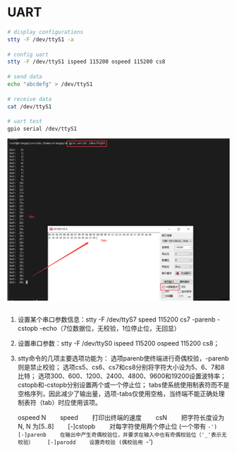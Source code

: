 # UART

```bash
# display configurations
stty -F /dev/ttyS1 -a

# config uart
stty -F /dev/ttyS1 ispeed 115200 ospeed 115200 cs8

# send data
echo "abcdefg" > /dev/ttyS1

# receive data
cat /dev/ttyS1

# uart test
gpio serial /dev/ttyS1


```



![uart_test](.assest/README/uart_test.png)



## 

1. 设置某个串口参数信息：stty -F /dev/ttyS7 speed 115200 cs7 -parenb -cstopb -echo（7位数据位，无校验，1位停止位，无回显）

2. 设置串口参数：stty -F /dev/ttyS0 ispeed 115200 ospeed 115200 cs8；

3. stty命令的几项主要选项功能为：
   选项parenb使终端进行奇偶校验，-parenb则是禁止校验；
   选项cs5、cs6、cs7和cs8分别将字符大小设为5、6、7和8比特；
   选项300、600、1200、2400、4800、9600和19200设置波特率；
   cstopb和-cstopb分别设置两个或一个停止位；
   tabs使系统使用制表符而不是空格序列，因此减少了输出量，选项-tabs仅使用空格，当终端不能正确处理制表符（tab）时应使用该项。

   ospeed N
   　　speed
   　　打印出终端的速度
   　　csN
   　　把字符长度设为N, N 为[5..8]
   　　[-]cstopb
   　　对每字符使用两个停止位 (一个带有 `-')
   　　[-]parenb
   　　在输出中产生奇偶校验位，并要求在输入中也有奇偶校验位（'_'表示无校验）
   　　[-]parodd
   　　设置奇校验 (偶校验用 `-')